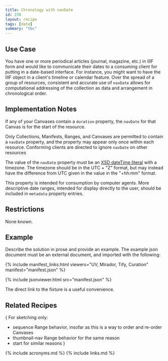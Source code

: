 ```yaml
---
title: Chronology with navDate
id: 230
layout: recipe
tags: [date]
summary: "tbc"
---
```


## Use Case

You have one or more periodical articles (journal, magazine, etc.) in IIIF form and would like to communicate their dates to a consuming client for putting in a date-based interface. For instance, you might want to have the IIIF object in a client's timeline or calendar feature. Over the spread of a group of resources, consistent and accurate use of `navDate` allows for computational addressing of the collection as data and arrangement in chronological order.

## Implementation Notes

If any of your Canvases contain a `duration` property, the `navDate` for that Canvas is for the start of the resource.

Only Collections, Manifests, Ranges, and Canvases are permitted to contain a `navDate` property, and the property may appear only once within each resource. Conforming clients are directed to ignore `navDate` on other resources

The value of the `navDate` property must be an [XSD dateTime literal](https://www.w3.org/TR/xmlschema11-2/#dateTime) with a timezone. The timezone should be in the UTC + "Z" format, but may instead have the difference from UTC given in the value in the "+hh:mm" format.

This property is intended for consumption by computer agents. More descriptive date ranges, intended for display directly to the user, should be included in `metadata` property entries.

## Restrictions

None known.

## Example

Describe the solution in prose and provide an example.
The example json document must be an external document, and imported with the following:

{% include manifest_links.html viewers="UV, Mirador, Tify, Curation" manifest="manifest.json" %}

{% include jsonviewer.html src="manifest.json" %}

The direct link to the fixture is a useful convenience.

## Related Recipes

{ For sketching only: 
* sequence Range behavior, insofar as this is a way to order and re-order Canvases
* thumbnail-nav Range behavior for the same reason
* start for similar reasons
}

{% include acronyms.md %}
{% include links.md %}

